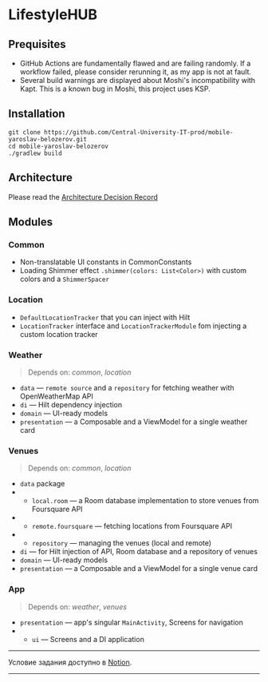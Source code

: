 # LifestyleHUB

## Prequisites
- GitHub Actions are fundamentally flawed and are failing randomly. If a workflow failed, please consider rerunning it, as my app is not at fault.
- Several build warnings are displayed about Moshi's incompatibility with Kapt. This is a known bug in Moshi, this project uses KSP.

## Installation
```
git clone https://github.com/Central-University-IT-prod/mobile-yaroslav-belozerov.git
cd mobile-yaroslav-belozerov
./gradlew build
```

## Architecture
Please read the [Architecture Decision Record](https://github.com/Central-University-IT-prod/mobile-yaroslav-belozerov/blob/main/ADR.md)

## Modules
### Common
- Non-translatable UI constants in CommonConstants
- Loading Shimmer effect `.shimmer(colors: List<Color>)` with custom colors and a `ShimmerSpacer`

### Location
- `DefaultLocationTracker` that you can inject with Hilt
- `LocationTracker` interface and `LocationTrackerModule` fom injecting a custom location tracker

### Weather
> Depends on: *common*, *location*
- `data` — `remote source` and a `repository` for fetching weather with OpenWeatherMap API
- `di` — Hilt dependency injection
- `domain` — UI-ready models
- `presentation` — a Composable and a ViewModel for a single weather card

### Venues
> Depends on: *common*, *location*
- `data` package
-  - `local.room` — a Room database implementation to store venues from Foursquare API
-  - `remote.foursquare` — fetching locations from Foursquare API
-  - `repository` — managing the venues (local and remote)
-  `di` — for Hilt injection of API, Room database and a repository of venues
- `domain` — UI-ready models
- `presentation` — a Composable and a ViewModel for a single venue card

### App
> Depends on: *weather*, *venues*
- `presentation` — app's singular `MainActivity`, Screens for navigation
- - `ui` — Screens and a DI application

___
Условие задания доступно в [Notion](https://centraluniversity.notion.site/PROD-a404fd65bd6044da83fdf60859ff7733).
___
